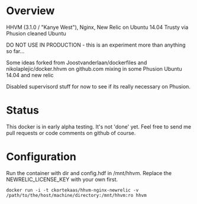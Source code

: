 Overview
========
HHVM (3.1.0 / "Kanye West"), Nginx, New Relic on Ubuntu 14.04 Trusty via Phusion cleaned Ubuntu

DO NOT USE IN PRODUCTION - this is an experiment more than anything so far...

Some ideas forked from Joostvanderlaan/dockerfiles and nikolaplejic/docker.hhvm on github.com mixing in some Phusion Ubuntu 14.04 and new relic

Disabled supervisord stuff for now to see if its really necessary on Phusion.

Status
======
This docker is in early alpha testing. It's not 'done' yet. Feel free to send me pull requests or code comments on github of course.


Configuration
=============
Run the container with dir and config.hdf in /mnt/hhvm. Replace the NEWRELIC_LICENSE_KEY with your own first.

```
docker run -i -t ckortekaas/hhvm-nginx-newrelic -v /path/to/the/host/machine/directory:/mnt/hhvm:ro hhvm
```
